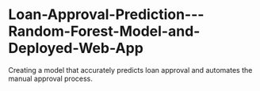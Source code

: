 # Loan-Approval-Prediction---Random-Forest-Model-and-Deployed-Web-App
Creating a model that accurately predicts loan approval and automates the manual approval process.
